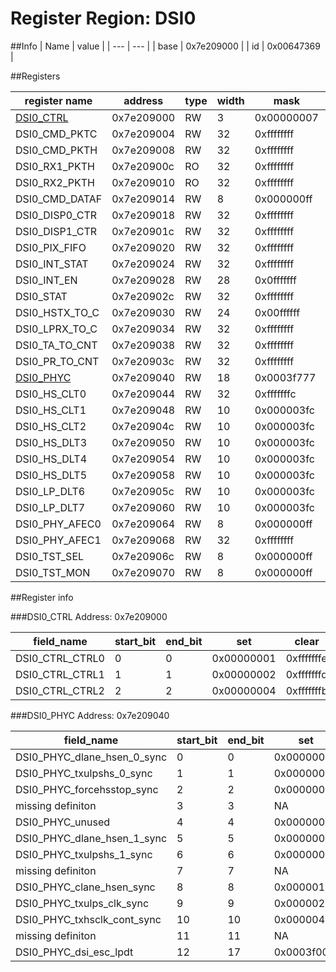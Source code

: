# Register Region: DSI0


##Info
| Name | value |
| --- | --- |
| base | 0x7e209000 |
| id | 0x00647369 |

##Registers

| register name | address | type | width | mask | reset |
| --- | --- | --- | --- | --- | --- |
| [DSI0_CTRL](#dsi0_ctrl) | 0x7e209000 | RW | 3 | 0x00000007 | 0000000000 |
| DSI0_CMD_PKTC | 0x7e209004 | RW | 32 | 0xffffffff | 0000000000 |
| DSI0_CMD_PKTH | 0x7e209008 | RW | 32 | 0xffffffff | 0000000000 |
| DSI0_RX1_PKTH | 0x7e20900c | RO | 32 | 0xffffffff |  |
| DSI0_RX2_PKTH | 0x7e209010 | RO | 32 | 0xffffffff |  |
| DSI0_CMD_DATAF | 0x7e209014 | RW | 8 | 0x000000ff |  |
| DSI0_DISP0_CTR | 0x7e209018 | RW | 32 | 0xffffffff | 0000000000 |
| DSI0_DISP1_CTR | 0x7e20901c | RW | 32 | 0xffffffff | 0000000000 |
| DSI0_PIX_FIFO | 0x7e209020 | RW | 32 | 0xffffffff |  |
| DSI0_INT_STAT | 0x7e209024 | RW | 32 | 0xffffffff |  |
| DSI0_INT_EN | 0x7e209028 | RW | 28 | 0x0fffffff | 0000000000 |
| DSI0_STAT | 0x7e20902c | RW | 32 | 0xffffffff |  |
| DSI0_HSTX_TO_C | 0x7e209030 | RW | 24 | 0x00ffffff | 0000000000 |
| DSI0_LPRX_TO_C | 0x7e209034 | RW | 32 | 0xffffffff | 0000000000 |
| DSI0_TA_TO_CNT | 0x7e209038 | RW | 32 | 0xffffffff | 0000000000 |
| DSI0_PR_TO_CNT | 0x7e20903c | RW | 32 | 0xffffffff | 0000000000 |
| [DSI0_PHYC](#dsi0_phyc) | 0x7e209040 | RW | 18 | 0x0003f777 | 0000000000 |
| DSI0_HS_CLT0 | 0x7e209044 | RW | 32 | 0xfffffffc | 0000000000 |
| DSI0_HS_CLT1 | 0x7e209048 | RW | 10 | 0x000003fc | 0000000000 |
| DSI0_HS_CLT2 | 0x7e20904c | RW | 10 | 0x000003fc | 0000000000 |
| DSI0_HS_DLT3 | 0x7e209050 | RW | 10 | 0x000003fc | 0000000000 |
| DSI0_HS_DLT4 | 0x7e209054 | RW | 10 | 0x000003fc | 0000000000 |
| DSI0_HS_DLT5 | 0x7e209058 | RW | 10 | 0x000003fc | 0000000000 |
| DSI0_LP_DLT6 | 0x7e20905c | RW | 10 | 0x000003fc | 0000000000 |
| DSI0_LP_DLT7 | 0x7e209060 | RW | 10 | 0x000003fc | 0000000000 |
| DSI0_PHY_AFEC0 | 0x7e209064 | RW | 8 | 0x000000ff | 0000000000 |
| DSI0_PHY_AFEC1 | 0x7e209068 | RW | 32 | 0xffffffff | 0000000000 |
| DSI0_TST_SEL | 0x7e20906c | RW | 8 | 0x000000ff | 0000000000 |
| DSI0_TST_MON | 0x7e209070 | RW | 8 | 0x000000ff | 0000000000 |

##Register info


###DSI0_CTRL
 Address: 0x7e209000

| field_name | start_bit | end_bit | set | clear | reset |
| --- | --- | --- | --- | --- | --- |
| DSI0_CTRL_CTRL0 | 0 | 0 | 0x00000001 | 0xfffffffe | 0x0 |
| DSI0_CTRL_CTRL1 | 1 | 1 | 0x00000002 | 0xfffffffd | 0x0 |
| DSI0_CTRL_CTRL2 | 2 | 2 | 0x00000004 | 0xfffffffb | 0x0 |

###DSI0_PHYC
 Address: 0x7e209040

| field_name | start_bit | end_bit | set | clear | reset |
| --- | --- | --- | --- | --- | --- |
| DSI0_PHYC_dlane_hsen_0_sync | 0 | 0 | 0x00000001 | 0xfffffffe | 0x0 |
| DSI0_PHYC_txulpshs_0_sync | 1 | 1 | 0x00000002 | 0xfffffffd | 0x0 |
| DSI0_PHYC_forcehsstop_sync | 2 | 2 | 0x00000004 | 0xfffffffb | 0x0 |
| missing definiton | 3 | 3 | NA | NA | NA |
| DSI0_PHYC_unused | 4 | 4 | 0x00000010 | 0xffffffef | 0x0 |
| DSI0_PHYC_dlane_hsen_1_sync | 5 | 5 | 0x00000020 | 0xffffffdf | 0x0 |
| DSI0_PHYC_txulpshs_1_sync | 6 | 6 | 0x00000040 | 0xffffffbf | 0x0 |
| missing definiton | 7 | 7 | NA | NA | NA |
| DSI0_PHYC_clane_hsen_sync | 8 | 8 | 0x00000100 | 0xfffffeff | 0x0 |
| DSI0_PHYC_txulps_clk_sync | 9 | 9 | 0x00000200 | 0xfffffdff | 0x0 |
| DSI0_PHYC_txhsclk_cont_sync | 10 | 10 | 0x00000400 | 0xfffffbff | 0x0 |
| missing definiton | 11 | 11 | NA | NA | NA |
| DSI0_PHYC_dsi_esc_lpdt | 12 | 17 | 0x0003f000 | 0xfffc0fff | 0x0 |
